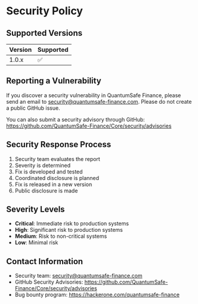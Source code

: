 # Security Policy

## Supported Versions

| Version | Supported          |
| ------- | ------------------ |
| 1.0.x   | :white_check_mark: |

## Reporting a Vulnerability

If you discover a security vulnerability in QuantumSafe Finance, please send an email to security@quantumsafe-finance.com. Please do not create a public GitHub issue.

You can also submit a security advisory through GitHub:
https://github.com/QuantumSafe-Finance/Core/security/advisories

## Security Response Process

1. Security team evaluates the report
2. Severity is determined
3. Fix is developed and tested
4. Coordinated disclosure is planned
5. Fix is released in a new version
6. Public disclosure is made

## Severity Levels

- **Critical**: Immediate risk to production systems
- **High**: Significant risk to production systems
- **Medium**: Risk to non-critical systems
- **Low**: Minimal risk

## Contact Information

- Security team: security@quantumsafe-finance.com
- GitHub Security Advisories: https://github.com/QuantumSafe-Finance/Core/security/advisories
- Bug bounty program: https://hackerone.com/quantumsafe-finance
